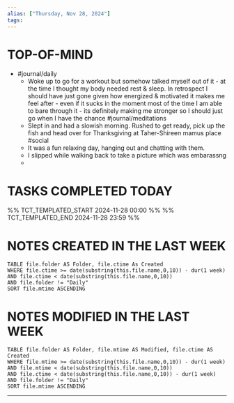 ```yaml
---
alias: ["Thursday, Nov 28, 2024"]
tags: 
---
```

# TOP-OF-MIND
- #journal/daily 
	- Woke up to go for a workout but somehow talked myself out of it - at the time I thought my body needed rest & sleep. In retrospect I should have just gone given how energized & motivated it makes me feel after - even if it sucks in the moment most of the time I am able to bare through it - its definitely making me stronger so I should just go when I have the chance #journal/meditations 
	- Slept in and had a slowish morning. Rushed to get ready, pick up the fish and head over for Thanksgiving at Taher-Shireen mamus place #social 
	- It was a fun relaxing day, hanging out and chatting with them. 
	- I slipped while walking back to take a picture which was embarassng
	- 

# TASKS COMPLETED TODAY
%% TCT_TEMPLATED_START 2024-11-28 00:00 %%
%% TCT_TEMPLATED_END 2024-11-28 23:59 %%


# NOTES CREATED IN THE LAST WEEK
``` dataview
TABLE file.folder AS Folder, file.ctime As Created
WHERE file.ctime >= date(substring(this.file.name,0,10)) - dur(1 week) 
AND file.ctime < date(substring(this.file.name,0,10)) 
AND file.folder != "Daily"
SORT file.mtime ASCENDING
```

# NOTES MODIFIED IN THE LAST WEEK
``` dataview
TABLE file.folder AS Folder, file.mtime AS Modified, file.ctime AS Created
WHERE file.mtime >= date(substring(this.file.name,0,10)) - dur(1 week)
AND file.mtime < date(substring(this.file.name,0,10))
AND file.ctime < date(substring(this.file.name,0,10)) - dur(1 week)
AND file.folder != "Daily"
SORT file.mtime ASCENDING
```
---
